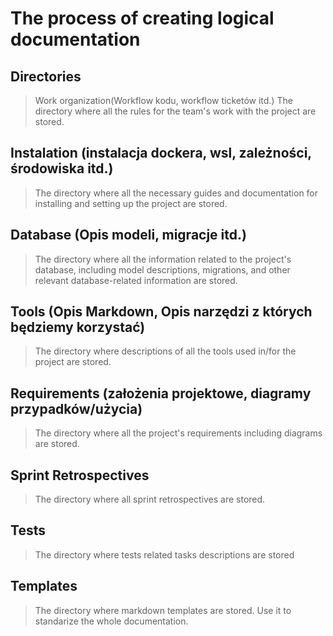 <!-- # Welcome to MkDocs

For full documentation visit [mkdocs.org](https://www.mkdocs.org).

## Commands

* `mkdocs new [dir-name]` - Create a new project.
* `mkdocs serve` - Start the live-reloading docs server.
* `mkdocs build` - Build the documentation site.
* `mkdocs -h` - Print help message and exit.

## Project layout

    mkdocs.yml    # The configuration file.
    docs/
        index.md  # The documentation homepage.
        ...       # Other markdown pages, images and other files. -->

# The process of creating logical documentation
## Directories
>Work organization(Workflow kodu, workflow ticketów itd.)
The directory where all the rules for the team's work with the project are stored.

## Instalation (instalacja dockera, wsl, zależności, środowiska itd.)
>The directory where all the necessary guides and documentation for installing and setting up the project are stored.

## Database (Opis modeli, migracje itd.)
>The directory where all the information related to the project's database, including model descriptions, migrations, and other relevant database-related information are stored.

## Tools (Opis Markdown, Opis narzędzi z których będziemy korzystać)
>The directory where descriptions of all the tools used in/for the project are stored.

## Requirements (założenia projektowe, diagramy przypadków/użycia)
>The directory where all the project's requirements including diagrams are stored.

## Sprint Retrospectives
>The directory where all sprint retrospectives are stored.

## Tests 
>The directory where tests related tasks descriptions are stored

## Templates
> The directory where markdown templates are stored. Use it to standarize the whole documentation.